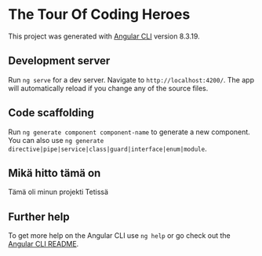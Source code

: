 # The Tour Of Coding Heroes

This project was generated with [Angular CLI](https://github.com/angular/angular-cli) version 8.3.19.

## Development server

Run `ng serve` for a dev server. Navigate to `http://localhost:4200/`. The app will automatically reload if you change any of the source files.

## Code scaffolding

Run `ng generate component component-name` to generate a new component. You can also use `ng generate directive|pipe|service|class|guard|interface|enum|module`.

## Mikä hitto tämä on
Tämä oli minun projekti Tetissä

## Further help

To get more help on the Angular CLI use `ng help` or go check out the [Angular CLI README](https://github.com/angular/angular-cli/blob/master/README.md).
